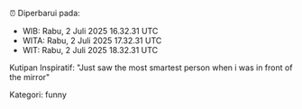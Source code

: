 ⏰ Diperbarui pada:
- WIB: Rabu, 2 Juli 2025 16.32.31 UTC
- WITA: Rabu, 2 Juli 2025 17.32.31 UTC
- WIT: Rabu, 2 Juli 2025 18.32.31 UTC

Kutipan Inspiratif:
"Just saw the most smartest person when i was in front of the mirror"


Kategori: funny

